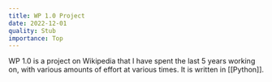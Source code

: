 ```yaml
---
title: WP 1.0 Project
date: 2022-12-01
quality: Stub
importance: Top
---
```


WP 1.0 is a project on Wikipedia that I have spent the last 5 years working on, with various amounts of effort at various times. It is written in [[Python]].
